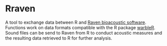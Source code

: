 # Rraven

A tool to exchange data between R and [Raven bioacoustic software](http://www.birds.cornell.edu/brp/raven/RavenOverview.html). Functions work on data formats compatible with the R package [warbleR](https://cran.r-project.org/web/packages/warbleR/). Sound files can be send to Raven from R to conduct acoustic measures and the resulting data retrieved to R for further analysis.